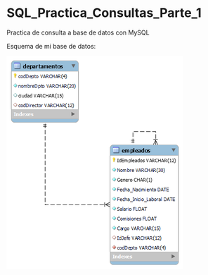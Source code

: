 # SQL_Practica_Consultas_Parte_1

Practica de consulta a base de datos con MySQL

Esquema de mi base de datos:

![1681078513492](image/README/1681078513492.png)
